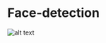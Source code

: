 # Face-detection
![alt text](https://www.pyimagesearch.com/wp-content/uploads/2018/06/pi_face_recognition_header.jpg)
